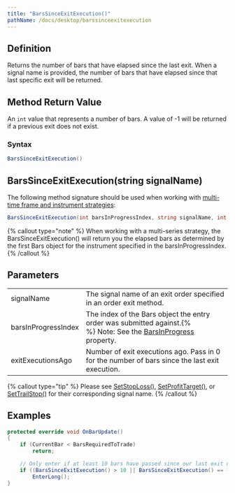 ```yaml
---
title: "BarsSinceExitExecution()"
pathName: /docs/desktop/barssinceexitexecution
---
```


## Definition

Returns the number of bars that have elapsed since the last exit. When a signal name is provided, the number of bars that have elapsed since that last specific exit will be returned.

## Method Return Value

An `int` value that represents a number of bars. A value of -1 will be returned if a previous exit does not exist.

### Syntax

```csharp
BarsSinceExitExecution()
```

## BarsSinceExitExecution(string signalName)

The following method signature should be used when working with [multi-time frame and instrument strategies](/docs/desktop/multi-time_frame__instruments):

```csharp
BarsSinceExitExecution(int barsInProgressIndex, string signalName, int exitExecutionsAgo)
```

{% callout type="note" %}
When working with a multi-series strategy, the BarsSinceExitExecution() will return you the elapsed bars as determined by the first Bars object for the instrument specified in the barsInProgressIndex.
{% /callout %}

## Parameters

|  |  |
| --- | --- |
| signalName | The signal name of an exit order specified in an order exit method. |
| barsInProgressIndex | The index of the Bars object the entry order was submitted against.{% <br> %} Note:  See the [BarsInProgress](/docs/desktop/barsinprogress) property. |
| exitExecutionsAgo | Number of exit executions ago. Pass in 0 for the number of bars since the last exit execution. |

{% callout type="tip" %}
Please see [SetStopLoss()](/docs/desktop/setstoploss), [SetProfitTarget()](/docs/desktop/setprofittarget), or [SetTrailStop()](/docs/desktop/settrailstop) for their corresponding signal name.
{% /callout %}

## Examples

```csharp
protected override void OnBarUpdate()
{
    if (CurrentBar < BarsRequiredToTrade)
        return;

    // Only enter if at least 10 bars have passed since our last exit or if we have never traded yet
    if ((BarsSinceExitExecution() > 10 || BarsSinceExitExecution() == -1) && CrossAbove(SMA(10), SMA(20), 1))
        EnterLong();
}
```
